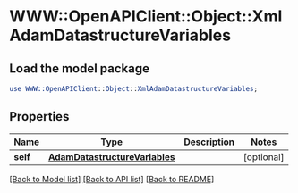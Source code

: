 # WWW::OpenAPIClient::Object::XmlAdamDatastructureVariables

## Load the model package
```perl
use WWW::OpenAPIClient::Object::XmlAdamDatastructureVariables;
```

## Properties
Name | Type | Description | Notes
------------ | ------------- | ------------- | -------------
**self** | [**AdamDatastructureVariables**](AdamDatastructureVariables.md) |  | [optional] 

[[Back to Model list]](../README.md#documentation-for-models) [[Back to API list]](../README.md#documentation-for-api-endpoints) [[Back to README]](../README.md)


